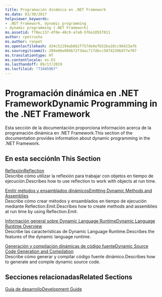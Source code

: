 ```yaml
---
title: Programación dinámica en .NET Framework
ms.date: 03/30/2017
helpviewer_keywords:
- .NET Framework, dynamic programming
- dynamic programming [.NET Framework]
ms.assetid: f78ec137-df0e-48c9-a7a0-5f6a1055f011
author: rpetrusha
ms.author: ronpet
ms.openlocfilehash: d34c52294ab662f757de9efb52ba18cc96423af6
ms.sourcegitcommit: 289e06e904b72f34ac717dbcc5074239b977e707
ms.translationtype: HT
ms.contentlocale: es-ES
ms.lasthandoff: 09/17/2019
ms.locfileid: "71045967"
---
```

# <a name="dynamic-programming-in-the-net-framework"></a><span data-ttu-id="602ee-102">Programación dinámica en .NET Framework</span><span class="sxs-lookup"><span data-stu-id="602ee-102">Dynamic Programming in the .NET Framework</span></span>
<span data-ttu-id="602ee-103">Esta sección de la documentación proporciona información acerca de la programación dinámica en .NET Framework.</span><span class="sxs-lookup"><span data-stu-id="602ee-103">This section of the documentation provides information about dynamic programming in the .NET Framework.</span></span>  
  
## <a name="in-this-section"></a><span data-ttu-id="602ee-104">En esta sección</span><span class="sxs-lookup"><span data-stu-id="602ee-104">In This Section</span></span>  
 [<span data-ttu-id="602ee-105">Reflexión</span><span class="sxs-lookup"><span data-stu-id="602ee-105">Reflection</span></span>](reflection.md)  
 <span data-ttu-id="602ee-106">Describe cómo utilizar la reflexión para trabajar con objetos en tiempo de ejecución.</span><span class="sxs-lookup"><span data-stu-id="602ee-106">Describes how to use reflection to work with objects at run time.</span></span>  
  
 [<span data-ttu-id="602ee-107">Emitir métodos y ensamblados dinámicos</span><span class="sxs-lookup"><span data-stu-id="602ee-107">Emitting Dynamic Methods and Assemblies</span></span>](emitting-dynamic-methods-and-assemblies.md)  
 <span data-ttu-id="602ee-108">Describe cómo crear métodos y ensamblados en tiempo de ejecución mediante Reflection.Emit.</span><span class="sxs-lookup"><span data-stu-id="602ee-108">Describes how to create methods and assemblies at run time by using Reflection.Emit.</span></span>  
  
 [<span data-ttu-id="602ee-109">Información general sobre Dynamic Language Runtime</span><span class="sxs-lookup"><span data-stu-id="602ee-109">Dynamic Language Runtime Overview</span></span>](dynamic-language-runtime-overview.md)  
 <span data-ttu-id="602ee-110">Describe las características de Dynamic Language Runtime.</span><span class="sxs-lookup"><span data-stu-id="602ee-110">Describes the features of the dynamic language runtime.</span></span>  
  
 [<span data-ttu-id="602ee-111">Generación y compilación dinámicas de código fuente</span><span class="sxs-lookup"><span data-stu-id="602ee-111">Dynamic Source Code Generation and Compilation</span></span>](dynamic-source-code-generation-and-compilation.md)  
 <span data-ttu-id="602ee-112">Describe cómo generar y compilar código fuente dinámico.</span><span class="sxs-lookup"><span data-stu-id="602ee-112">Describes how to generate and compile dynamic source code.</span></span>  
  
## <a name="related-sections"></a><span data-ttu-id="602ee-113">Secciones relacionadas</span><span class="sxs-lookup"><span data-stu-id="602ee-113">Related Sections</span></span>  
 [<span data-ttu-id="602ee-114">Guía de desarrollo</span><span class="sxs-lookup"><span data-stu-id="602ee-114">Development Guide</span></span>](../development-guide.md)  
